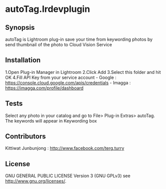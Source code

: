# autoTag.lrdevplugin
## Synopsis

autoTag is Lightroom plug-in save your time from keywording photos by send thumbnail of the photo to Cloud Vision Service

## Installation

1.Open Plug-in Manager in Lightroom
2.Click Add
3.Select this folder and hit OK
4.Fill API Key from your service account
	- Google : https://console.cloud.google.com/apis/credentials
	- Imagga : https://imagga.com/profile/dashboard

## Tests
Select any photo in your catalog and go to  File> Plug-in Extras> autoTag.
The keywords will appear in Keywording box
	
## Contributors
Kittiwat Junbunjong : http://www.facebook.com/terg.turry
	
## License
GNU GENERAL PUBLIC LICENSE Version 3 (GNU GPLv3) see <http://www.gnu.org/licenses/>.